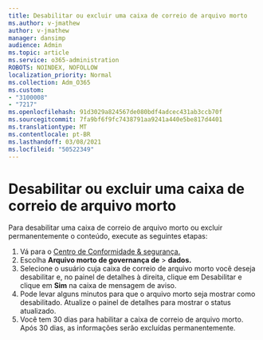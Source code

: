 ```yaml
---
title: Desabilitar ou excluir uma caixa de correio de arquivo morto
ms.author: v-jmathew
author: v-jmathew
manager: dansimp
audience: Admin
ms.topic: article
ms.service: o365-administration
ROBOTS: NOINDEX, NOFOLLOW
localization_priority: Normal
ms.collection: Adm_O365
ms.custom:
- "3100008"
- "7217"
ms.openlocfilehash: 91d3029a824567de080bdf4adcec431ab3ccb70f
ms.sourcegitcommit: 7fa9bf6f9fc7438791aa9241a440e5be817d4401
ms.translationtype: MT
ms.contentlocale: pt-BR
ms.lasthandoff: 03/08/2021
ms.locfileid: "50522349"
---
```

# <a name="disable-or-delete-an-archive-mailbox"></a>Desabilitar ou excluir uma caixa de correio de arquivo morto

Para desabilitar uma caixa de correio de arquivo morto ou excluir permanentemente o conteúdo, execute as seguintes etapas:

1. Vá para o [Centro de Conformidade & segurança.]( https://go.microsoft.com/fwlink/p/?linkid=2077143)
2. Escolha **Arquivo morto de governança de**  >  **dados.**
3. Selecione o usuário cuja caixa de correio de arquivo morto você  deseja desabilitar e, no painel de detalhes à direita, clique em Desabilitar e clique em **Sim** na caixa de mensagem de aviso.
4. Pode levar alguns minutos para que o arquivo morto seja mostrar como desabilitado. Atualize o painel de detalhes para mostrar o status atualizado.
5. Você tem 30 dias para habilitar a caixa de correio de arquivo morto. Após 30 dias, as informações serão excluídas permanentemente.
